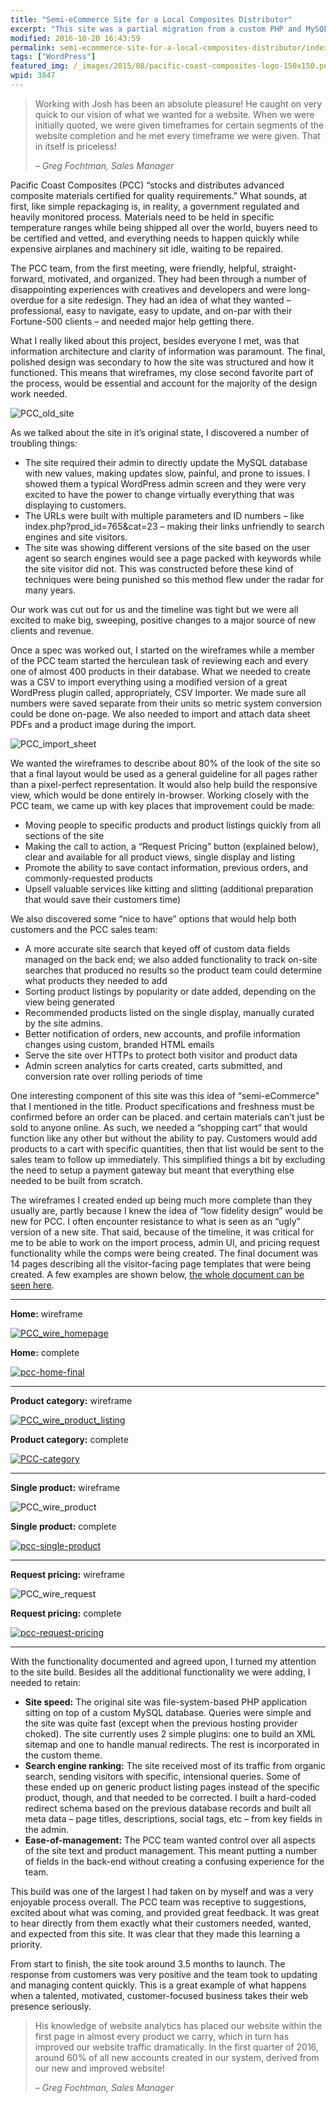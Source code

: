 ```yaml
---
title: "Semi-eCommerce Site for a Local Composites Distributor"
excerpt: "This site was a partial migration from a custom PHP and MySQL application that was in dire need of an update. Collaborating with a talented designer, I built a site housing almost 400 products and dominates search ranking for high-value, niche terms. "
modified: 2016-10-20 16:43:59
permalink: semi-ecommerce-site-for-a-local-composites-distributor/index.html
tags: ["WordPress"]
featured_img: /_images/2015/08/pacific-coast-composites-logo-150x150.png
wpid: 3847
---
```



> Working with Josh has been an absolute pleasure! He caught on very quick to our vision of what we wanted for a website. When we were initially quoted, we were given timeframes for certain segments of the website completion and he met every timeframe we were given. That in itself is priceless!
>
> *– Greg Fochtman, Sales Manager*

Pacific Coast Composites (PCC) “stocks and distributes advanced composite materials certified for quality requirements.” What sounds, at first, like simple repackaging is, in reality, a government regulated and heavily monitored process. Materials need to be held in specific temperature ranges while being shipped all over the world, buyers need to be certified and vetted, and everything needs to happen quickly while expensive airplanes and machinery sit idle, waiting to be repaired.

The PCC team, from the first meeting, were friendly, helpful, straight-forward, motivated, and organized. They had been through a number of disappointing experiences with creatives and developers and were long-overdue for a site redesign. They had an idea of what they wanted – professional, easy to navigate, easy to update, and on-par with their Fortune-500 clients – and needed major help getting there.

What I really liked about this project, besides everyone I met, was that information architecture and clarity of information was paramount. The final, polished design was secondary to how the site was structured and how it functioned. This means that wireframes, my close second favorite part of the process, would be essential and account for the majority of the design work needed.

![PCC_old_site](/_images/2016/03/PCC_old_site.png)

As we talked about the site in it’s original state, I discovered a number of troubling things:

- The site required their admin to directly update the MySQL database with new values, making updates slow, painful, and prone to issues. I showed them a typical WordPress admin screen and they were very excited to have the power to change virtually everything that was displaying to customers.
- The URLs were built with multiple parameters and ID numbers – like index.php?prod\_id=765&amp;cat=23 – making their links unfriendly to search engines and site visitors.
- The site was showing different versions of the site based on the user agent so search engines would see a page packed with keywords while the site visitor did not. This was constructed before these kind of techniques were being punished so this method flew under the radar for many years.

Our work was cut out for us and the timeline was tight but we were all excited to make big, sweeping, positive changes to a major source of new clients and revenue.

Once a spec was worked out, I started on the wireframes while a member of the PCC team started the herculean task of reviewing each and every one of almost 400 products in their database. What we needed to create was a CSV to import everything using a modified version of a great WordPress plugin called, appropriately, CSV Importer. We made sure all numbers were saved separate from their units so metric system conversion could be done on-page. We also needed to import and attach data sheet PDFs and a product image during the import.

![PCC_import_sheet](/_images/2016/03/PCC_import_sheet-1024x665.png)

We wanted the wireframes to describe about 80% of the look of the site so that a final layout would be used as a general guideline for all pages rather than a pixel-perfect representation. It would also help build the responsive view, which would be done entirely in-browser. Working closely with the PCC team, we came up with key places that improvement could be made:

- Moving people to specific products and product listings quickly from all sections of the site
- Making the call to action, a “Request Pricing” button (explained below), clear and available for all product views, single display and listing
- Promote the ability to save contact information, previous orders, and commonly-requested products
- Upsell valuable services like kitting and slitting (additional preparation that would save their customers time)

We also discovered some “nice to have” options that would help both customers and the PCC sales team:

- A more accurate site search that keyed off of custom data fields managed on the back end; we also added functionality to track on-site searches that produced no results so the product team could determine what products they needed to add
- Sorting product listings by popularity or date added, depending on the view being generated
- Recommended products listed on the single display, manually curated by the site admins.
- Better notification of orders, new accounts, and profile information changes using custom, branded HTML emails
- Serve the site over HTTPs to protect both visitor and product data
- Admin screen analytics for carts created, carts submitted, and conversion rate over rolling periods of time

One interesting component of this site was this idea of “semi-eCommerce” that I mentioned in the title. Product specifications and freshness must be confirmed before an order can be placed. and certain materials can’t just be sold to anyone online. As such, we needed a “shopping cart” that would function like any other but without the ability to pay. Customers would add products to a cart with specific quantities, then that list would be sent to the sales team to follow up immediately. This simplified things a bit by excluding the need to setup a payment gateway but meant that everything else needed to be built from scratch.

The wireframes I created ended up being much more complete than they usually are, partly because I knew the idea of “low fidelity design” would be new for PCC. I often encounter resistance to what is seen as an “ugly” version of a new site. That said, because of the timeline, it was critical for me to be able to work on the import process, admin UI, and pricing request functionality while the comps were being created. The final document was 14 pages describing all the visitor-facing page templates that were being created. A few examples are shown below, [the whole document can be seen here](https://www.dropbox.com/s/oyt1jnbnljcpb3p/PCC-AllWires-FINAL-05272015.pdf?dl=0).

- - - - - -

**Home:** wireframe

[![PCC_wire_homepage](/_images/2016/03/PCC_wire_homepage-230x300.png)](/_images/2016/03/PCC_wire_homepage.png)

**Home:** complete

[![pcc-home-final](/_images/2015/08/pcc-home-final-326x1024.png)](/_images/2015/08/pcc-home-final.png)

- - - - - -

**Product category:** wireframe

[![PCC_wire_product_listing](/_images/2016/03/PCC_wire_product_listing-267x300.png)](/_images/2016/03/PCC_wire_product_listing.png)

**Product category:** complete

[![PCC-category](/_images/2015/08/PCC-category-547x1024.png)](/_images/2015/08/PCC-category.png)

- - - - - -

**Single product:** wireframe

![PCC_wire_product](/_images/2016/03/PCC_wire_product.png)

**Single product:** complete

[![pcc-single-product](/_images/2015/08/pcc-single-product-1024x984.png)](/_images/2015/08/pcc-single-product.png)

- - - - - -

**Request pricing:** wireframe

![PCC_wire_request](/_images/2016/03/PCC_wire_request.png)

**Request pricing:** complete

[![pcc-request-pricing](/_images/2015/08/pcc-request-pricing-709x1024.png)](/_images/2015/08/pcc-request-pricing.png)

- - - - - -

With the functionality documented and agreed upon, I turned my attention to the site build. Besides all the additional functionality we were adding, I needed to retain:

- **Site speed:** The original site was file-system-based PHP application sitting on top of a custom MySQL database. Queries were simple and the site was quite fast (except when the previous hosting provider choked). The site currently uses 2 simple plugins: one to build an XML sitemap and one to handle manual redirects. The rest is incorporated in the custom theme.
- **Search engine ranking:** The site received most of its traffic from organic search, sending visitors with specific, intensional queries. Some of these ended up on generic product listing pages instead of the specific product, though, and that needed to be corrected. I built a hard-coded redirect schema based on the previous database records and built all meta data – page titles, descriptions, social tags, etc – from key fields in the admin.
- **Ease-of-management:** The PCC team wanted control over all aspects of the site text and product management. This meant putting a number of fields in the back-end without creating a confusing experience for the team.

This build was one of the largest I had taken on by myself and was a very enjoyable process overall. The PCC team was receptive to suggestions, excited about what was coming, and provided great feedback. It was great to hear directly from them exactly what their customers needed, wanted, and expected from this site. It was clear that they made this learning a priority.

From start to finish, the site took around 3.5 months to launch. The response from customers was very positive and the team took to updating and managing content quickly. This is a great example of what happens when a talented, motivated, customer-focused business takes their web presence seriously.

> His knowledge of website analytics has placed our website within the first page in almost every product we carry, which in turn has improved our website traffic dramatically. In the first quarter of 2016, around 60% of all new accounts created in our system, derived from our new and improved website!
>
> *– Greg Fochtman, Sales Manager*
